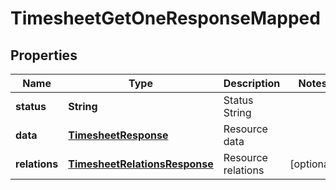 

# TimesheetGetOneResponseMapped


## Properties

| Name | Type | Description | Notes |
|------------ | ------------- | ------------- | -------------|
|**status** | **String** | Status String |  |
|**data** | [**TimesheetResponse**](TimesheetResponse.md) | Resource data |  |
|**relations** | [**TimesheetRelationsResponse**](TimesheetRelationsResponse.md) | Resource relations |  [optional] |



